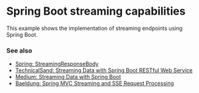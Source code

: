 # Spring Boot streaming capabilities

This example shows the implementation of streaming endpoints using Spring Boot.

### See also

* [Spring: StreamingResponseBody](https://docs.spring.io/spring-framework/docs/current/javadoc-api/index.html?org/springframework/web/servlet/mvc/method/annotation/StreamingResponseBody.html)
* [TechnicalSand: Streaming Data with Spring Boot RESTful Web Service](https://technicalsand.com/streaming-data-spring-boot-restful-web-service/)
* [Medium: Streaming Data with Spring Boot](https://medium.com/swlh/streaming-data-with-spring-boot-restful-web-service-87522511c071)
* [Baeldung: Spring MVC Streaming and SSE Request Processing](https://www.baeldung.com/spring-mvc-sse-streams)
